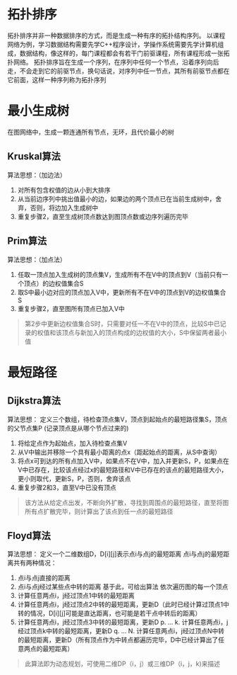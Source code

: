 
# 拓扑排序

拓扑排序并非一种数据排序的方式，而是生成一种有序的拓扑结构序列。
以课程网络为例，学习数据结构需要先学C++程序设计，学操作系统需要先学计算机组成，数据结构，像这样的，每门课程都会有若干门前驱课程，所有课程形成一张拓扑网络。
拓扑排序旨在生成一个序列，在序列中任何一个节点，沿着序列向后走，不会走到它的前驱节点，换句话说，对序列中任一节点，其所有前驱节点都在它前面，这样一种序列称为拓扑序列

# 最小生成树

在图网络中，生成一颗连通所有节点，无环，且代价最小的树

## Kruskal算法

算法思想：（加边法）
1. 对所有包含权值的边从小到大排序
2. 从当前边序列中挑出值最小的边，如果边的两个顶点已在当前生成树中，舍弃，否则，将边加入生成树中
3. 重复步骤2，直至生成树顶点数达到图顶点数或边序列遍历完毕

## Prim算法

算法思想：（加点法）
1. 任取一顶点加入生成树的顶点集V，生成所有不在V中的顶点到V（当前只有一个顶点）的边权值集合S
2. 取S中最小边对应的顶点加入V中，更新所有不在V中的顶点到V的边权值集合S
3. 重复步骤2，直至图所有顶点已加入V中

> 第2步中更新边权值集合S时，只需要对任一不在V中的顶点，比较S中已记录的权值和该顶点与新加入的顶点构成的边权值的大小，S中保留两者最小值

# 最短路径

## Dijkstra算法

算法思想：
定义三个数组，待检查顶点集V，顶点到起始点的最短路径集S，顶点的父节点集P (记录顶点是从哪个节点过来的)
1. 将给定点作为起始点，加入待检查点集V
2. 从V中输出并移除一个具有最小距离的点x（距起始点的距离，从S中查询）
3. 将点x可到达的所有点加入V中，如果点不在V中，加入并更新S，P，如果点在V中已存在，比较该点经过x的最短路径和V中已存在的该点的最短路径大小，更小则取代，更新S，P，否则，舍弃该点
4. 重复步骤2和3，直至V中已没有顶点

> 该方法从给定点出发，不断向外扩散，寻找到周围点的最短路径，直至将图所有点扩散完毕，则计算出了该点到任一点的最短路径

## Floyd算法

算法思想：
定义一个二维数组D，D[i][j]表示点i与点j的最短距离
点i与点j的最短距离共有两种情况：
1. 点i与点j直接的距离
2. 点i与点j经过某些点中转的距离
基于此，可给出算法
依次遍历图的每一个顶点
1. 计算任意两点i，j经过顶点1中转的最短距离
2. 计算任意两点i，j经过顶点2中转的最短距离，更新D（此时已经计算过顶点1中转的情况，D[i][j]可能是直达距离，也可能是若干点中转后的距离）
3. 计算任意两点i，j经过顶点3中转的最短距离，更新D
p. ...
k. 计算任意两点i，j经过顶点k中转的最短距离，更新D
q. ...
N. 计算任意两点i，j经过顶点N中转的最短距离，更新D（所有顶点作为中转点都遍历完毕，D中已经计算出了任意两点的最短距离）

> 此算法即为动态规划，可使用二维DP（i，j）或三维DP（i，j，k)来描述
